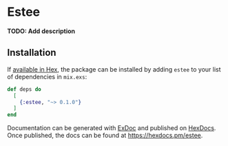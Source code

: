 # Estee

**TODO: Add description**

## Installation

If [available in Hex](https://hex.pm/docs/publish), the package can be installed
by adding `estee` to your list of dependencies in `mix.exs`:

```elixir
def deps do
  [
    {:estee, "~> 0.1.0"}
  ]
end
```

Documentation can be generated with [ExDoc](https://github.com/elixir-lang/ex_doc)
and published on [HexDocs](https://hexdocs.pm). Once published, the docs can
be found at <https://hexdocs.pm/estee>.

